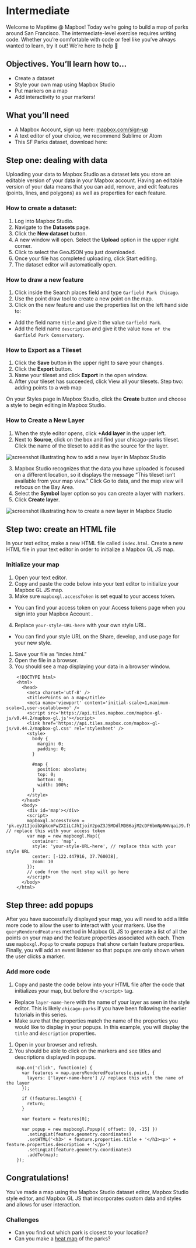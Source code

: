 # Intermediate
Welcome to Maptime @ Mapbox! Today we’re going to build a map of parks around San Francisco. The intermediate-level exercise requires writing code. Whether you’re comfortable with code or feel like you’ve always wanted to learn, try it out! We’re here to help 🙂 

## Objectives. You’ll learn how to…
- Create a dataset
- Style your own map using Mapbox Studio
- Put markers on a map
- Add interactivity to your markers!

## What you’ll need
- A Mapbox Account, sign up here: [mapbox.com/sign-up](mapbox.com/sign-up)
- A text editor of your choice, we recommend Sublime or Atom
- This SF Parks dataset, download here: 

## Step one: dealing with data

Uploading your data to Mapbox Studio as a dataset lets you store an editable version of your data in your Mapbox account. Having an editable version of your data means that you can add, remove, and edit features (points, lines, and polygons) as well as properties for each feature.

### How to create a dataset:
1. Log into Mapbox Studio.
2. Navigate to the **Datasets** page.
3. Click the **New dataset** button.
4. A new window will open. Select the **Upload** option in the upper right corner.
5. Click to select the GeoJSON you just downloaded.
6. Once your file has completed uploading, click Start editing.
7. The dataset editor will automatically open.

### How to draw a new feature
1. Click inside the Search places field and type `Garfield Park Chicago`.
2. Use the point draw tool to create a new point on the map.
3. Click on the new feature and use the properties list on the left hand side to:
  - Add the field name `title` and give it the value `Garfield Park`.
  - Add the field name `description` and give it the value `Home of the Garfield Park Conservatory`.

### How to Export as a Tileset
1. Click the **Save** button in the upper right to save your changes.
2. Click the **Export** button.
3. Name your tileset and click **Export** in the open window.
4. After your tileset has succeeded, click View all your tilesets.
Step two: adding points to a web map

On your Styles page in Mapbox Studio, click the **Create** button and choose a style to begin editing in Mapbox Studio.

### How to Create a New Layer
1. When the style editor opens, click **+Add layer** in the upper left.
2. Next to **Source**, click on the box and find your chicago-parks tileset. Click the name of the tileset to add it as the source for the layer.

![screenshot illustrating how to add a new layer in Mapbox Studio](https://www.mapbox.com/help/img/studio/point-tutorial-add-layer.png)

3. Mapbox Studio recognizes that the data you have uploaded is focused on a different location, so it displays the message “This tileset isn’t available from your map view.” Click Go to data, and the map view will refocus on the Bay Area.
4. Select the **Symbol** layer option so you can create a layer with markers.
5. Click **Create layer**.

![screenshot illustrating how to create a new layer in Mapbox Studio](https://www.mapbox.com/help/img/studio/point-tutorial-create-layer.png)

## Step two: create an HTML file

In your text editor, make a new HTML file called `index.html`. Create a new HTML file in your text editor in order to initialize a Mapbox GL JS map.

### Initialize your map
1. Open your text editor.
2. Copy and paste the code below into your text editor to initialize your Mapbox GL JS map.
3. Make sure `mapboxgl.accessToken` is set equal to your access token.
  - You can find your access token on your Access tokens page when you sign into your Mapbox Account .
4. Replace `your-style-URL-here` with your own style URL.
  - You can find your style URL on the Share, develop, and use page for your new style.
1. Save your file as “index.html.”
2. Open the file in a browser.
3. You should see a map displaying your data in a browser window.

```
    <!DOCTYPE html>
    <html>
      <head>
        <meta charset='utf-8' />
        <title>Points on a map</title>
        <meta name='viewport' content='initial-scale=1,maximum-scale=1,user-scalable=no' />
        <script src='https://api.tiles.mapbox.com/mapbox-gl-js/v0.44.2/mapbox-gl.js'></script>
        <link href='https://api.tiles.mapbox.com/mapbox-gl-js/v0.44.2/mapbox-gl.css' rel='stylesheet' />
        <style>
          body {
            margin: 0;
            padding: 0;
          }
    
          #map {
            position: absolute;
            top: 0;
            bottom: 0;
            width: 100%;
          }
        </style>
      </head>
      <body>
        <div id='map'></div>
        <script>
        mapboxgl.accessToken = 'pk.eyJ1IjoibXpkcmFwZXIiLCJhIjoiY2poZ3J5MDdlMDB6ajM2cDF6bmNpNWVqaiJ9.f9viSl0MaQiYFBfA2P67NA'; // replace this with your access token
        var map = new mapboxgl.Map({
          container: 'map',
          style: 'your-style-URL-here', // replace this with your style URL
          center: [-122.447916, 37.760038],
          zoom: 10
        });
        // code from the next step will go here
        </script>
      </body>
    </html>
```

## Step three: add popups
After you have successfully displayed your map, you will need to add a little more code to allow the user to interact with your markers. Use the `queryRenderedFeatures` method in Mapbox GL JS to generate a list of all the points on your map and the feature properties associated with each. Then use `mapboxgl.Popup` to create popups that show certain feature properties. Finally, you will add an event listener so that popups are only shown when the user clicks a marker.

### Add more code
1. Copy and paste the code below into your HTML file after the code that initializes your map, but before the `</script>` tag.
  - Replace `layer-name-here` with the name of your layer as seen in the style editor. This is likely `chicago-parks` if you have been following the earlier tutorials in this series.
  - Make sure that the properties match the name of the properties you would like to display in your popups. In this example, you will display the `title` and `description` properties.
1. Open in your browser and refresh.
2. You should be able to click on the markers and see titles and descriptions displayed in popups.

```
    map.on('click', function(e) {
      var features = map.queryRenderedFeatures(e.point, {
        layers: ['layer-name-here'] // replace this with the name of the layer
      });
    
      if (!features.length) {
        return;
      }
    
      var feature = features[0];
    
      var popup = new mapboxgl.Popup({ offset: [0, -15] })
        .setLngLat(feature.geometry.coordinates)
        .setHTML('<h3>' + feature.properties.title + '</h3><p>' + feature.properties.description + '</p>')
        .setLngLat(feature.geometry.coordinates)
        .addTo(map);
    });
```

## Congratulations!
You’ve made a map using the Mapbox Studio dataset editor, Mapbox Studio style editor, and Mapbox GL JS that incorporates custom data and styles and allows for user interaction.

### Challenges
- Can you find out which park is closest to your location?
- Can you make a [heat map](https://www.mapbox.com/mapbox-gl-js/example/heatmap-layer/) of the parks?